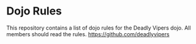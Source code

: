 Dojo Rules
==========

This repository contains a list of dojo rules for the Deadly Vipers dojo. All members should read the rules.
https://github.com/deadlyvipers

